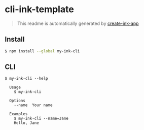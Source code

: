 # cli-ink-template

> This readme is automatically generated by [create-ink-app](https://github.com/vadimdemedes/create-ink-app)

## Install

```bash
$ npm install --global my-ink-cli
```

## CLI

```
$ my-ink-cli --help

  Usage
    $ my-ink-cli

  Options
    --name  Your name

  Examples
    $ my-ink-cli --name=Jane
    Hello, Jane
```
